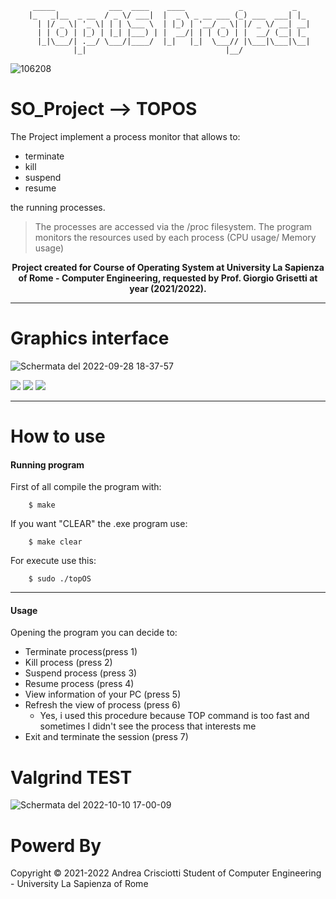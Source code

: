          _____            ___  ____    ____            _           _   
        |_   _|__  _ __  / _ \/ ___|  |  _ \ _ __ ___ (_) ___  ___| |_ 
          | |/ _ \| '_ \| | | \___ \  | |_) | '__/ _ \| |/ _ \/ __| __|
          | | (_) | |_) | |_| |___) | |  __/| | | (_) | |  __/ (__| |_ 
          |_|\___/| .__/ \___/|____/  |_|   |_|  \___// |\___|\___|\__|
                  |_|                               |__/               
                            
![106208](https://user-images.githubusercontent.com/38427839/198215655-8c9279ab-1c48-48e0-ad69-6f15693d1594.png)

# SO_Project --> TOPOS 
The Project implement a process monitor that allows to:
   - terminate
   - kill
   - suspend
   - resume
   
the running processes.


>The processes are accessed via the /proc filesystem.
>The program monitors the resources used by each process (CPU usage/ Memory usage)

<b>
<p align="center">
Project created for Course of Operating System at University La Sapienza of Rome - Computer Engineering, requested by Prof. Giorgio Grisetti at year (2021/2022).
</p>
</b>

------------

# Graphics interface

![Schermata del 2022-09-28 18-37-57](https://user-images.githubusercontent.com/38427839/192834529-bae28c21-1f39-4e2b-8b71-b900ea47699e.png)

![](https://img.shields.io/github/issues/AndreaCrisciotti/SO_Project?label=TOP%20usage)
![](https://img.shields.io/github/stars/AndreaCrisciotti/SO_Project?label=VS%20Code&logo=visual-studio-code)
![](https://img.shields.io/github/license/AndreaCrisciotti/SO_Project?color=blue&label=License&logo=MIT)

------------

# How to use

#### Running program
First of all compile the program with:

        $ make

If you want "CLEAR" the .exe program use:

        $ make clear

For execute use this:

        $ sudo ./topOS

------------

#### Usage

Opening the program you can decide to:

- Terminate process(press 1)
- Kill process (press 2)
- Suspend process (press 3)
- Resume process (press 4)
- View information of your PC (press 5)
- Refresh the view of process (press 6)
   - Yes, i used this procedure because TOP command is too fast and sometimes I didn't see the process that interests me
- Exit and terminate the session (press 7)


# Valgrind TEST
![Schermata del 2022-10-10 17-00-09](https://user-images.githubusercontent.com/38427839/194894058-fa9c8b2e-7e0b-4b39-8647-4add5c47d1dd.png)


# Powerd By

Copyright © 2021-2022 Andrea Crisciotti
Student of Computer Engineering - University La Sapienza of Rome
